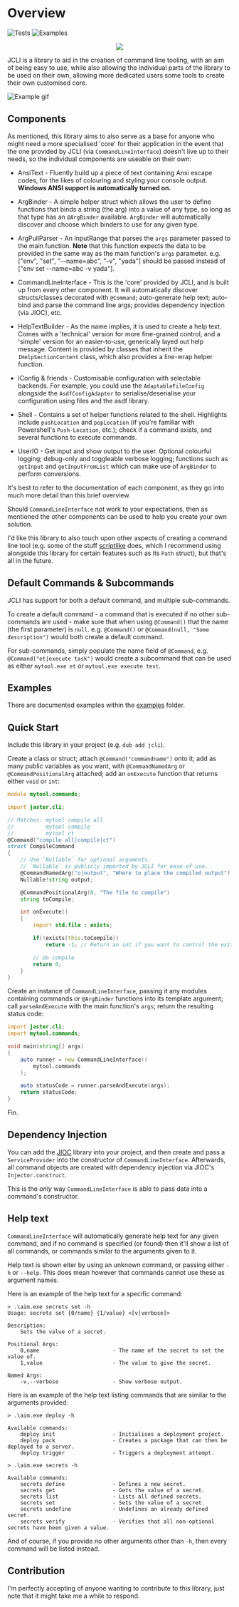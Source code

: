 # Overview

![Tests](https://github.com/SealabJaster/jcli/workflows/Test%20LDC%20x64/badge.svg)
![Examples](https://github.com/SealabJaster/jcli/workflows/Test%20Examples/badge.svg)

<p align="center">
    <img src="https://i.imgur.com/nbQPhO9.png"/>
</p>

JCLI is a library to aid in the creation of command line tooling, with an aim of being easy to use, while also allowing
the individual parts of the library to be used on their own, allowing more dedicated users some tools to create their own
customised core.

![Example gif](https://i.imgur.com/n5kCLVW.gif)

## Components

As mentioned, this library aims to also serve as a base for anyone who might need a more specialised 'core' for their application in the event that
the one provided by JCLI (via `CommandLineInterface`) doesn't live up to their needs, so the individual components are useable on their own:

* AnsiText - Fluently build up a piece of text containing Ansi escape codes, for the likes of colouring and styling your console output.
             **Windows ANSI support is automatically turned on.**

* ArgBinder - A simple helper struct which allows the user to define functions that binds a string (the arg) into a value of any type, so long
as that type has an `@ArgBinder` available. `ArgBinder` will automatically discover and choose which binders to use for any given type.

* ArgPullParser - An InputRange that parses the `args` parameter passed to the main function. **Note** that this function expects the data to be provided in the same
way as the main function's `args` parameter. e.g. ["env", "set", "--name=abc", "-v", "yada"] should be passed instead of ["env set --name=abc -v yada"].

* CommandLineInterface - This is the 'core' provided by JCLI, and is built up from every other component.
It will automatically discover structs/classes decorated with `@Command`; auto-generate help text; auto-bind and parse the command line
args; provides dependency injection (via JIOC), etc.

* HelpTextBuilder - As the name implies, it is used to create a help text. Comes with a 'technical' version for more fine-grained control, and a 'simple' version
for an easier-to-use, generically layed out help message. Content is provided by classes that inherit the `IHelpSectionContent` class, which
also provides a line-wrap helper function.

* IConfig & friends - Customisable configuration with selectable backends. For example, you could use the `AdaptableFileConfig` alongside the
`AsdfConfigAdapter` to serialise/deserialise your configuration using files and the asdf library.

* Shell - Contains a set of helper functions related to the shell. Highlights include `pushLocation` and `popLocation` (if you're familiar with Powershell's `Push-Location`,              etc.); check if a command exists, and several functions to execute commands.

* UserIO - Get input and show output to the user. Optional colourful logging; debug-only and toggleable verbose logging; functions such as `getInput` and `getInputFromList` which
can make use of `ArgBinder` to perform conversions.

It's best to refer to the documentation of each component, as they go into much more detail than this brief overview.

Should `CommandLineInterface` not work to your expectations, then as mentioned the other components can be used to help you create your own solution.

I'd like this library to also touch upon other aspects of creating a command line tool (e.g. some of the stuff [scriptlike](https://code.dlang.org/packages/scriptlike) does, which I recommend using alongside this library for certain features such as its `Path` struct), but that's all in the future.

## Default Commands & Subcommands

JCLI has support for both a default command, and multiple sub-commands.

To create a default command - a command that is executed if no other sub-commands are used - make sure that when using `@Command()` that the name (the first parameter) is `null`.
e.g. `@Command()` or `@Command(null, "Some description")` would both create a default command.

For sub-commands, simply populate the name field of `@Command`, e.g. `@Command("et|execute task")` would create a subcommand that can be used as either `mytool.exe et` or `mytool.exe execute test`.

## Examples

There are documented examples within the [examples](https://github.com/SealabJaster/jcli/tree/master/examples) folder.

## Quick Start

Include this library in your project (e.g. `dub add jcli`).

Create a class or struct; attach `@Command("commandname")` onto it; add as many public variables as you want, with `@CommandNamedArg` or `@CommandPositionalArg` attached; 
add an `onExecute` function that returns either `void` or `int`:

```d
module mytool.commands;

import jaster.cli;

// Matches: mytool compile all
//          mytool compile
//          mytool ct
@Command("compile all|compile|ct")
struct CompileCommand
{
    // Use `Nullable` for optional arguments.
    // `Nullable` is publicly imported by JCLI for ease-of-use.
    @CommandNamedArg("o|output", "Where to place the compiled output")
    Nullable!string output;

    @CommandPositionalArg(0, "The file to compile")
    string toCompile;

    int onExecute()
    {
        import std.file : exists;

        if(!exists(this.toCompile))
            return -1; // Return an int if you want to control the exit code.

        // do compile
        return 0;
    }
}
```

Create an instance of `CommandLineInterface`, passing it any modules containing commands or `@ArgBinder` functions into its template argument; call `parseAndExecute`
with the main function's `args`; return the resulting status code:

```d
import jaster.cli;
import mytool.commands;

void main(string[] args)
{
    auto runner = new CommandLineInterface!(
        mytool.commands
    );

    auto statusCode = runner.parseAndExecute(args);
    return statusCode;
}
```

Fin.

## Dependency Injection

You can add the [JIOC](https://code.dlang.org/packages/jioc) library into your project, and then create and pass a `ServiceProvider` into the constructor
of `CommandLineInterface`. Afterwards, all command objects are created with dependency injection via JIOC's `Injector.construct`.

This is the *only* way `CommandLineInterface` is able to pass data into a command's constructor.

## Help text

`CommandLineInterface` will automatically generate help text for any given command, and if no command is specified (or found) then it'll show a list of all commands, or commands
similar to the arguments given to it.

Help text is shown eiter by using an unknown command, or passing either `-h` or `--help`. This does mean however that commands cannot use these as argument names.

Here is an example of the help text for a specific command:

```text
> .\aim.exe secrets set -h
Usage: secrets set {0/name} {1/value} <[v|verbose]>

Description:
    Sets the value of a secret.

Positional Args:
    0,name                       - The name of the secret to set the value of.
    1,value                      - The value to give the secret.

Named Args:
    -v,--verbose                 - Show verbose output.
```

Here is an example of the help text listing commands that are similar to the arguments provided:

```text
> .\aim.exe deploy -h

Available commands:
    deploy init                  - Initialises a deployment project.
    deploy pack                  - Creates a package that can then be deployed to a server.
    deploy trigger               - Triggers a deployment attempt.
```

```text
> .\aim.exe secrets -h

Available commands:
    secrets define               - Defines a new secret.
    secrets get                  - Gets the value of a secret.
    secrets list                 - Lists all defined secrets.
    secrets set                  - Sets the value of a secret.
    secrets undefine             - Undefines an already defined secret.
    secrets verify               - Verifies that all non-optional secrets have been given a value.
```

And of course, if you provide no other arguments other than `-h`, then every command will be listed instead.

## Contribution

I'm perfectly accepting of anyone wanting to contribute to this library, just note that it might take me a while to respond.
